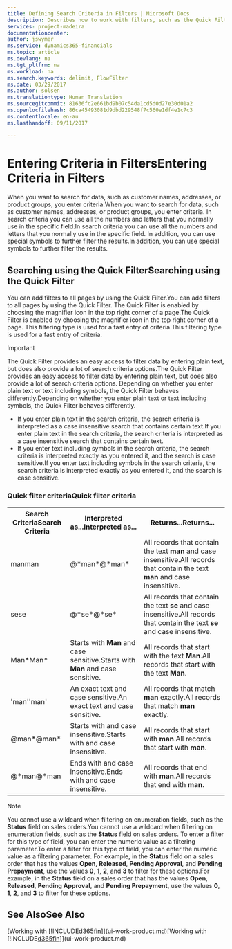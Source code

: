 ```yaml
---
title: Defining Search Criteria in Filters | Microsoft Docs
description: Describes how to work with filters, such as the Quick Filter, to refine the results you get when you search for data.
services: project-madeira
documentationcenter: 
author: jswymer
ms.service: dynamics365-financials
ms.topic: article
ms.devlang: na
ms.tgt_pltfrm: na
ms.workload: na
ms.search.keywords: delimit, FlowFilter
ms.date: 03/29/2017
ms.author: solsen
ms.translationtype: Human Translation
ms.sourcegitcommit: 81636fc2e661bd9b07c54da1cd5d0d27e30d01a2
ms.openlocfilehash: 86ca45493081d9dbd229548f7c560e1df4e1c7c3
ms.contentlocale: en-au
ms.lasthandoff: 09/11/2017

---
```

# <a name="entering-criteria-in-filters"></a><span data-ttu-id="12ba0-103">Entering Criteria in Filters</span><span class="sxs-lookup"><span data-stu-id="12ba0-103">Entering Criteria in Filters</span></span>
<span data-ttu-id="12ba0-104">When you want to search for data, such as customer names, addresses, or product groups, you enter criteria.</span><span class="sxs-lookup"><span data-stu-id="12ba0-104">When you want to search for data, such as customer names, addresses, or product groups, you enter criteria.</span></span> <span data-ttu-id="12ba0-105">In search criteria you can use all the numbers and letters that you normally use in the specific field.</span><span class="sxs-lookup"><span data-stu-id="12ba0-105">In search criteria you can use all the numbers and letters that you normally use in the specific field.</span></span> <span data-ttu-id="12ba0-106">In addition, you can use special symbols to further filter the results.</span><span class="sxs-lookup"><span data-stu-id="12ba0-106">In addition, you can use special symbols to further filter the results.</span></span>

## <a name="searching-using-the-quick-filter"></a><span data-ttu-id="12ba0-107">Searching using the Quick Filter</span><span class="sxs-lookup"><span data-stu-id="12ba0-107">Searching using the Quick Filter</span></span>
<span data-ttu-id="12ba0-108">You can add filters to all pages by using the Quick Filter.</span><span class="sxs-lookup"><span data-stu-id="12ba0-108">You can add filters to all pages by using the Quick Filter.</span></span> <span data-ttu-id="12ba0-109">The Quick Filter is enabled by choosing the magnifier icon in the top right corner of a page.</span><span class="sxs-lookup"><span data-stu-id="12ba0-109">The Quick Filter is enabled by choosing the magnifier icon in the top right corner of a page.</span></span> <span data-ttu-id="12ba0-110">This filtering type is used for a fast entry of criteria.</span><span class="sxs-lookup"><span data-stu-id="12ba0-110">This filtering type is used for a fast entry of criteria.</span></span>

> [!IMPORTANT]  
>   <span data-ttu-id="12ba0-111">The Quick Filter provides an easy access to filter data by entering plain text, but does also provide a lot of search criteria options.</span><span class="sxs-lookup"><span data-stu-id="12ba0-111">The Quick Filter provides an easy access to filter data by entering plain text, but does also provide a lot of search criteria options.</span></span> <span data-ttu-id="12ba0-112">Depending on whether you enter plain text or text including symbols, the Quick Filter behaves differently.</span><span class="sxs-lookup"><span data-stu-id="12ba0-112">Depending on whether you enter plain text or text including symbols, the Quick Filter behaves differently.</span></span>  

* <span data-ttu-id="12ba0-113">If you enter plain text in the search criteria, the search criteria is interpreted as a case insensitive search that contains certain text.</span><span class="sxs-lookup"><span data-stu-id="12ba0-113">If you enter plain text in the search criteria, the search criteria is interpreted as a case insensitive search that contains certain text.</span></span>  
* <span data-ttu-id="12ba0-114">If you enter text including symbols in the search criteria, the search criteria is interpreted exactly as you entered it, and the search is case sensitive.</span><span class="sxs-lookup"><span data-stu-id="12ba0-114">If you enter text including symbols in the search criteria, the search criteria is interpreted exactly as you entered it, and the search is case sensitive.</span></span>

### <a name="quick-filter-criteria"></a><span data-ttu-id="12ba0-115">Quick filter criteria</span><span class="sxs-lookup"><span data-stu-id="12ba0-115">Quick filter criteria</span></span>
<!-- html syntax because symbols conflict with MarkDown syntax -->
<TABLE>
  <TR>
    <TH><span data-ttu-id="12ba0-116">Search Criteria</span><span class="sxs-lookup"><span data-stu-id="12ba0-116">Search Criteria</span></span></TH>
    <TH><span data-ttu-id="12ba0-117">Interpreted as...</span><span class="sxs-lookup"><span data-stu-id="12ba0-117">Interpreted as...</span></span></TH>
    <TH><span data-ttu-id="12ba0-118">Returns...</span><span class="sxs-lookup"><span data-stu-id="12ba0-118">Returns...</span></span></TH>
  </TR>
  <TR>
    <TD><span data-ttu-id="12ba0-119">man</span><span class="sxs-lookup"><span data-stu-id="12ba0-119">man</span></span></TD>
    <TD><span data-ttu-id="12ba0-120">@&#42;man&#42;</span><span class="sxs-lookup"><span data-stu-id="12ba0-120">@&#42;man&#42;</span></span></TD>
    <TD><span data-ttu-id="12ba0-121">All records that contain the text <b>man</b> and case insensitive.</span><span class="sxs-lookup"><span data-stu-id="12ba0-121">All records that contain the text <b>man</b> and case insensitive.</span></span></TD>
  </TR>
  <TR>
    <TD><span data-ttu-id="12ba0-122">se</span><span class="sxs-lookup"><span data-stu-id="12ba0-122">se</span></span></TD>
    <TD><span data-ttu-id="12ba0-123">@&#42;se&#42;</span><span class="sxs-lookup"><span data-stu-id="12ba0-123">@&#42;se&#42;</span></span></TD>
    <TD><span data-ttu-id="12ba0-124">All records that contain the text <b>se</b> and case insensitive.</span><span class="sxs-lookup"><span data-stu-id="12ba0-124">All records that contain the text <b>se</b> and case insensitive.</span></span></TD>
  </TR>
  <TR>
    <TD><span data-ttu-id="12ba0-125">Man&#42;</span><span class="sxs-lookup"><span data-stu-id="12ba0-125">Man&#42;</span></span></TD>
    <TD><span data-ttu-id="12ba0-126">Starts with <b>Man</b> and case sensitive.</span><span class="sxs-lookup"><span data-stu-id="12ba0-126">Starts with <b>Man</b> and case sensitive.</span></span></TD>
    <TD><span data-ttu-id="12ba0-127">All records that start with the text <b>Man</b>.</span><span class="sxs-lookup"><span data-stu-id="12ba0-127">All records that start with the text <b>Man</b>.</span></span></TD>
  </TR>
  <TR>
    <TD><span data-ttu-id="12ba0-128">'man'</span><span class="sxs-lookup"><span data-stu-id="12ba0-128">'man'</span></span></TD>
    <TD><span data-ttu-id="12ba0-129">An exact text and case sensitive.</span><span class="sxs-lookup"><span data-stu-id="12ba0-129">An exact text and case sensitive.</span></span></TD>
    <TD><span data-ttu-id="12ba0-130">All records that match <b>man</b> exactly.</span><span class="sxs-lookup"><span data-stu-id="12ba0-130">All records that match <b>man</b> exactly.</span></span></TD>
  </TR>
  <TR>
    <TD><span data-ttu-id="12ba0-131">@man*</span><span class="sxs-lookup"><span data-stu-id="12ba0-131">@man*</span></span> </TD>
    <TD><span data-ttu-id="12ba0-132">Starts with and case insensitive.</span><span class="sxs-lookup"><span data-stu-id="12ba0-132">Starts with and case insensitive.</span></span></TD>
    <TD><span data-ttu-id="12ba0-133">All records that start with <b>man</b>.</span><span class="sxs-lookup"><span data-stu-id="12ba0-133">All records that start with <b>man</b>.</span></span></TD>
  </TR>
    <TR>
    <TD><span data-ttu-id="12ba0-134">@&#42;man</span><span class="sxs-lookup"><span data-stu-id="12ba0-134">@&#42;man</span></span></TD>
    <TD><span data-ttu-id="12ba0-135">Ends with and case insensitive.</span><span class="sxs-lookup"><span data-stu-id="12ba0-135">Ends with and case insensitive.</span></span></TD>
    <TD><span data-ttu-id="12ba0-136">All records that end with <b>man</b>.</span><span class="sxs-lookup"><span data-stu-id="12ba0-136">All records that end with <b>man</b>.</span></span></TD>
  </TR>
</TABLE>

> [!NOTE]  
>   <span data-ttu-id="12ba0-137">You cannot use a wildcard when filtering on enumeration fields, such as the **Status** field on sales orders.</span><span class="sxs-lookup"><span data-stu-id="12ba0-137">You cannot use a wildcard when filtering on enumeration fields, such as the **Status** field on sales orders.</span></span> <span data-ttu-id="12ba0-138">To enter a filter for this type of field, you can enter the numeric value as a filtering parameter.</span><span class="sxs-lookup"><span data-stu-id="12ba0-138">To enter a filter for this type of field, you can enter the numeric value as a filtering parameter.</span></span> <span data-ttu-id="12ba0-139">For example, in the **Status** field on a sales order that has the values **Open**, **Released**, **Pending Approval**, and **Pending Prepayment**, use the values **0**, **1**, **2**, and **3** to filter for these options.</span><span class="sxs-lookup"><span data-stu-id="12ba0-139">For example, in the **Status** field on a sales order that has the values **Open**, **Released**, **Pending Approval**, and **Pending Prepayment**, use the values **0**, **1**, **2**, and **3** to filter for these options.</span></span>  

## <a name="see-also"></a><span data-ttu-id="12ba0-140">See Also</span><span class="sxs-lookup"><span data-stu-id="12ba0-140">See Also</span></span>
<span data-ttu-id="12ba0-141">[Working with [!INCLUDE[d365fin](includes/d365fin_md.md)]](ui-work-product.md)</span><span class="sxs-lookup"><span data-stu-id="12ba0-141">[Working with [!INCLUDE[d365fin](includes/d365fin_md.md)]](ui-work-product.md)</span></span>

